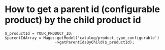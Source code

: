 # How to get a parent id (configurable product) by the child product id
```
$_productId = YOUR_PRODUCT_ID;
$parentIdArray = Mage::getModel('catalog/product_type_configurable')
                      ->getParentIdsByChild($_productId);
```

